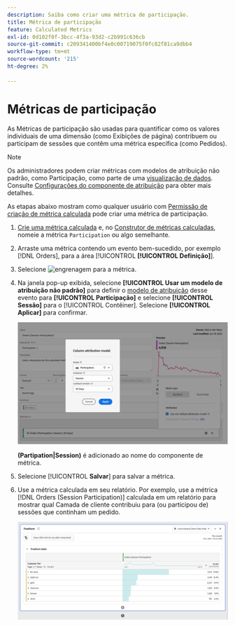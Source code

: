 ```yaml
---
description: Saiba como criar uma métrica de participação.
title: Métrica de participação
feature: Calculated Metrics
exl-id: 0d102f0f-3bcc-4f3a-93d2-c2b991c636cb
source-git-commit: c209341400bf4e0c00719075f0fc82f81ca9dbb4
workflow-type: tm+mt
source-wordcount: '215'
ht-degree: 2%

---
```


# Métricas de participação

As Métricas de participação são usadas para quantificar como os valores individuais de uma dimensão (como Exibições de página) contribuem ou participam de sessões que contêm uma métrica específica (como Pedidos).

>[!NOTE]
>
>Os administradores podem criar métricas com modelos de atribuição não padrão, como Participação, como parte de uma [visualização de dados](https://experienceleague.adobe.com/pt-br/docs/analytics-platform/using/cja-dataviews/data-views). Consulte [Configurações do componente de atribuição](../../../data-views/component-settings/attribution.md) para obter mais detalhes.

As etapas abaixo mostram como qualquer usuário com [Permissão de criação de métrica calculada](/help/technotes//access-control.md#user-level-access) pode criar uma métrica de participação.

1. [Crie uma métrica calculada](cm-workflow.md) e, no [Construtor de métricas calculadas](cm-build-metrics.md), nomeie a métrica `Participation` ou algo semelhante.
1. Arraste uma métrica contendo um evento bem-sucedido, por exemplo [!DNL Orders], para a área [!UICONTROL **[!UICONTROL Definição]**].
1. Selecione ![engrenagem](https://spectrum.adobe.com/static/icons/workflow_18/Smock_Settings_18_N.svg) para a métrica.
1. Na janela pop-up exibida, selecione **[!UICONTROL Usar um modelo de atribuição não padrão]** para definir o [modelo de atribuição](/help/components/calc-metrics/cm-workflow/m-metric-type-alloc.md) desse evento para **[!UICONTROL Participação]** e selecione **[!UICONTROL Sessão]** para o [!UICONTROL Contêiner]. Selecione **[!UICONTROL Aplicar]** para confirmar.


   ![Pop-up de modelo de atribuição de coluna mostrando a Participação selecionada como o modelo e a Sessão selecionada para a janela de pesquisa.](assets/participation-setup.png)

   **(Partipation|Session)** é adicionado ao nome do componente de métrica.



1. Selecione [!UICONTROL **Salvar**] para salvar a métrica.
1. Use a métrica calculada em seu relatório. Por exemplo, use a métrica [!DNL Orders (Session Participation)] calculada em um relatório para mostrar qual Camada de cliente contribuiu para (ou participou de) sessões que continham um pedido.

   ![Tabela de forma livre mostrando a camada e os pedidos do cliente.](assets/participation-pages-customer-tier.png)
